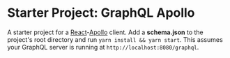 # Starter Project: GraphQL Apollo

A starter project for a [React][1]-[Apollo][2] client. Add a **schema.json** to the
project's root directory and run `yarn install && yarn start`. This assumes your 
GraphQL server is running at `http://localhost:8080/graphql`.

[1]:https://facebook.github.io/react
[2]:http://dev.apollodata.com/react/
